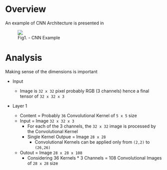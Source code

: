 
# Overview 

An example of CNN Architecture is presented in 

<figure>
  <img src="http://www.embedded-vision.com/sites/default/files/technical-articles/CadenceCNN/Figure4.jpg">
  <figcaption>Fig1. - CNN Example</figcaption>
</figure>


# Analysis 

Making sense of the dimensions is important 

- Input 
  - Image is `32 x 32` pixel probably RGB (3 channels) hence a final tensor of `32 x 32 x 3` 

- Layer 1 
  - Content = Probably `36` Convolutional Kernel of `5 x 5` size 
  - Input = Image `32 x 32 x 3`
    - For each of the 3 channels, the `32 x 32` image is processed by the Convolutional Kernel 
    - Single Kernel Outpue = Image `28 x 28` 
      - Convolutional Kernels can be applied only from `(2,2)` to `(26,26)`
  - Outout = Image `28 x 28 x 108`
    - Considering 36 Kernels * 3 Channels = 108 Convolutional Images of `28 x 28` size 

